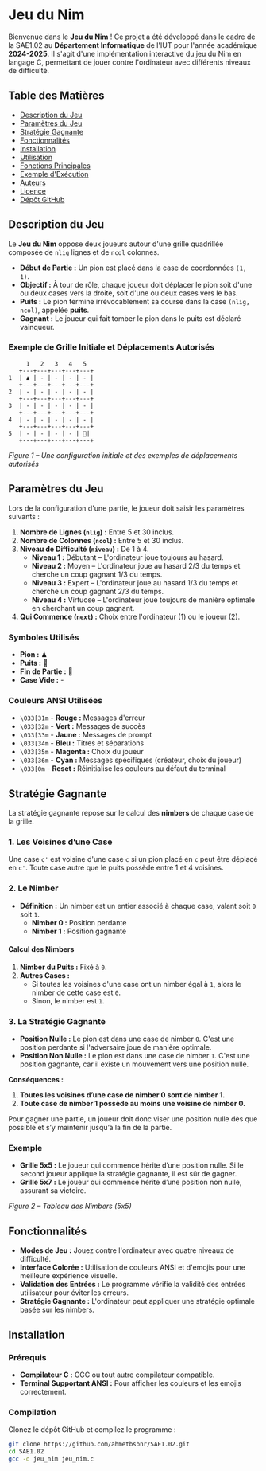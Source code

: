 # Jeu du Nim

Bienvenue dans le **Jeu du Nim** ! Ce projet a été développé dans le cadre de la SAE1.02 au **Département Informatique** de l'IUT pour l'année académique **2024-2025**. Il s'agit d'une implémentation interactive du jeu du Nim en langage C, permettant de jouer contre l'ordinateur avec différents niveaux de difficulté.

## Table des Matières

- [Description du Jeu](#description-du-jeu)
- [Paramètres du Jeu](#paramètres-du-jeu)
- [Stratégie Gagnante](#stratégie-gagnante)
- [Fonctionnalités](#fonctionnalités)
- [Installation](#installation)
- [Utilisation](#utilisation)
- [Fonctions Principales](#fonctions-principales)
- [Exemple d'Exécution](#exemple-dexécution)
- [Auteurs](#auteurs)
- [Licence](#licence)
- [Dépôt GitHub](#dépôt-github)

## Description du Jeu

Le **Jeu du Nim** oppose deux joueurs autour d'une grille quadrillée composée de `nlig` lignes et de `ncol` colonnes.

- **Début de Partie :** Un pion est placé dans la case de coordonnées `(1, 1)`.
- **Objectif :** À tour de rôle, chaque joueur doit déplacer le pion soit d'une ou deux cases vers la droite, soit d'une ou deux cases vers le bas.
- **Puits :** Le pion termine irrévocablement sa course dans la case `(nlig, ncol)`, appelée **puits**.
- **Gagnant :** Le joueur qui fait tomber le pion dans le puits est déclaré vainqueur.

### Exemple de Grille Initiale et Déplacements Autorisés

         1   2   3   4   5
       +---+---+---+---+---+
    1  | ♟ | - | - | - | - |
       +---+---+---+---+---+
    2  | - | - | - | - | - |
       +---+---+---+---+---+
    3  | - | - | - | - | - |
       +---+---+---+---+---+
    4  | - | - | - | - | - |
       +---+---+---+---+---+
    5  | - | - | - | - | 🚩|
       +---+---+---+---+---+


*Figure 1 – Une configuration initiale et des exemples de déplacements autorisés*

## Paramètres du Jeu

Lors de la configuration d'une partie, le joueur doit saisir les paramètres suivants :

1. **Nombre de Lignes (`nlig`) :** Entre 5 et 30 inclus.
2. **Nombre de Colonnes (`ncol`) :** Entre 5 et 30 inclus.
3. **Niveau de Difficulté (`niveau`) :** De 1 à 4.
    - **Niveau 1 :** Débutant – L'ordinateur joue toujours au hasard.
    - **Niveau 2 :** Moyen – L'ordinateur joue au hasard 2/3 du temps et cherche un coup gagnant 1/3 du temps.
    - **Niveau 3 :** Expert – L'ordinateur joue au hasard 1/3 du temps et cherche un coup gagnant 2/3 du temps.
    - **Niveau 4 :** Virtuose – L'ordinateur joue toujours de manière optimale en cherchant un coup gagnant.
4. **Qui Commence (`next`) :** Choix entre l'ordinateur (1) ou le joueur (2).

### Symboles Utilisés

- **Pion :** ♟
- **Puits :** 🚩
- **Fin de Partie :** 🔴
- **Case Vide :** -

### Couleurs ANSI Utilisées

- `\033[31m` - **Rouge :** Messages d'erreur
- `\033[32m` - **Vert :** Messages de succès
- `\033[33m` - **Jaune :** Messages de prompt
- `\033[34m` - **Bleu :** Titres et séparations
- `\033[35m` - **Magenta :** Choix du joueur
- `\033[36m` - **Cyan :** Messages spécifiques (créateur, choix du joueur)
- `\033[0m`  - **Reset :** Réinitialise les couleurs au défaut du terminal

## Stratégie Gagnante

La stratégie gagnante repose sur le calcul des **nimbers** de chaque case de la grille.

### 1. Les Voisines d’une Case

Une case `c'` est voisine d'une case `c` si un pion placé en `c` peut être déplacé en `c'`. Toute case autre que le puits possède entre 1 et 4 voisines.

### 2. Le Nimber

- **Définition :** Un nimber est un entier associé à chaque case, valant soit `0` soit `1`.
    - **Nimber 0 :** Position perdante
    - **Nimber 1 :** Position gagnante

#### Calcul des Nimbers

1. **Nimber du Puits :** Fixé à `0`.
2. **Autres Cases :** 
    - Si toutes les voisines d'une case ont un nimber égal à `1`, alors le nimber de cette case est `0`.
    - Sinon, le nimber est `1`.

### 3. La Stratégie Gagnante

- **Position Nulle :** Le pion est dans une case de nimber `0`. C'est une position perdante si l'adversaire joue de manière optimale.
- **Position Non Nulle :** Le pion est dans une case de nimber `1`. C'est une position gagnante, car il existe un mouvement vers une position nulle.

**Conséquences :**

1. **Toutes les voisines d’une case de nimber 0 sont de nimber 1.**
2. **Toute case de nimber 1 possède au moins une voisine de nimber 0.**

Pour gagner une partie, un joueur doit donc viser une position nulle dès que possible et s’y maintenir jusqu’à la fin de la partie.

### Exemple

- **Grille 5x5 :** Le joueur qui commence hérite d’une position nulle. Si le second joueur applique la stratégie gagnante, il est sûr de gagner.
- **Grille 5x7 :** Le joueur qui commence hérite d’une position non nulle, assurant sa victoire.

*Figure 2 – Tableau des Nimbers (5x5)*

## Fonctionnalités

- **Modes de Jeu :** Jouez contre l'ordinateur avec quatre niveaux de difficulté.
- **Interface Colorée :** Utilisation de couleurs ANSI et d'emojis pour une meilleure expérience visuelle.
- **Validation des Entrées :** Le programme vérifie la validité des entrées utilisateur pour éviter les erreurs.
- **Stratégie Gagnante :** L'ordinateur peut appliquer une stratégie optimale basée sur les nimbers.

## Installation

### Prérequis

- **Compilateur C :** GCC ou tout autre compilateur compatible.
- **Terminal Supportant ANSI :** Pour afficher les couleurs et les emojis correctement.

### Compilation

Clonez le dépôt GitHub et compilez le programme :

```bash
git clone https://github.com/ahmetbsbnr/SAE1.02.git
cd SAE1.02
gcc -o jeu_nim jeu_nim.c









